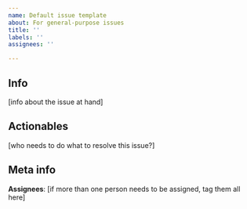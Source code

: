```yaml
---
name: Default issue template
about: For general-purpose issues
title: ''
labels: ''
assignees: ''

---
```


## Info

[info about the issue at hand]

## Actionables

[who needs to do what to resolve this issue?]

## Meta info
**Assignees**: [if more than one person needs to be assigned, tag them all here]
